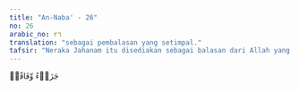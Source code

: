 ```yaml
---
title: "An-Naba' - 26"
no: 26
arabic_no: ٢٦
translation: "sebagai pembalasan yang setimpal."
tafsir: "Neraka Jahanam itu disediakan sebagai balasan dari Allah yang setimpal dengan dosa dan pelanggaran yang mereka lakukan di dunia, karena setiap kejahatan dan keburukan akan dibalas dengan kejahatan dan keburukan yang setimpal. Azab yang setimpal itu diberikan karena dosa yang sangat berat yang telah mereka lakukan yaitu mempersekutukan Allah. Mereka dibakar dalam neraka Jahanam dalam waktu yang lama sekali."
---
```


جَزَاۤءً وِّفَاقًاۗ
